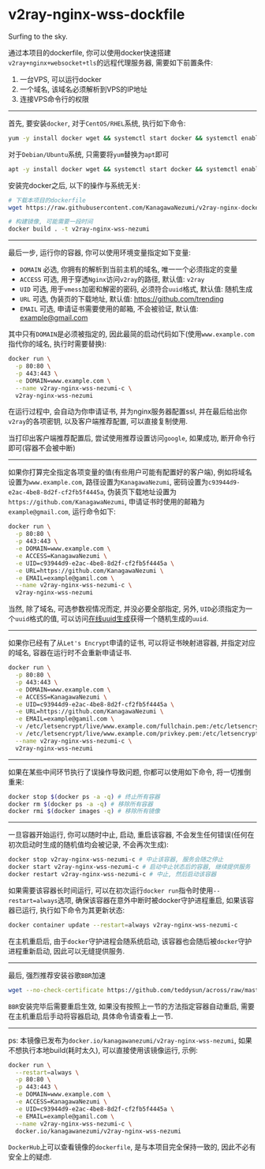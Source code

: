 # v2ray-nginx-wss-dockfile
Surfing to the sky.


通过本项目的dockerfile, 你可以使用docker快速搭建`v2ray+nginx+websocket+tls`的远程代理服务器, 需要如下前置条件:

1. 一台VPS, 可以运行docker
2. 一个域名, 该域名必须解析到VPS的IP地址
3. 连接VPS命令行的权限

---

首先, 要安装`docker`, 对于`CentOS/RHEL`系统, 执行如下命令:

```bash
yum -y install docker wget && systemctl start docker && systemctl enable docker
```

对于`Debian/Ubuntu`系统, 只需要将`yum`替换为`apt`即可

```bash
apt -y install docker wget && systemctl start docker && systemctl enable docker
```

安装完docker之后, 以下的操作与系统无关:

```bash
# 下载本项目的dockerfile
wget https://raw.githubusercontent.com/KanagawaNezumi/v2ray-nginx-docker/master/dockerfile -O dockerfile

# 构建镜像, 可能需要一段时间
docker build . -t v2ray-nginx-wss-nezumi 
```
---

最后一步, 运行你的容器, 你可以使用环境变量指定如下变量:

- `DOMAIN` 必选, 你拥有的解析到当前主机的域名, 唯一一个必须指定的变量
- `ACCESS` 可选, 用于穿透`Nginx`访问`v2ray`的路径, 默认值: `v2ray`
- `UID` 可选, 用于`vmess`加密和解密的密码, 必须符合`uuid`格式, 默认值: 随机生成
- `URL` 可选, 伪装页的下载地址, 默认值: https://github.com/trending
- `EMAIL` 可选, 申请证书需要使用的邮箱, 不会被验证, 默认值: example@gmail.com


其中只有`DOMAIN`是必须被指定的, 因此最简的启动代码如下(使用`www.example.com`指代你的域名, 执行时需要替换):

```bash
docker run \
  -p 80:80 \
  -p 443:443 \
  -e DOMAIN=www.example.com \
  --name v2ray-nginx-wss-nezumi-c \
  v2ray-nginx-wss-nezumi
```

在运行过程中, 会自动为你申请证书,  并为nginx服务器配置ssl, 并在最后给出你`v2ray`的各项密钥, 以及客户端推荐配置, 可以直接复制使用.

当打印出客户端推荐配置后, 尝试使用推荐设置访问`google`, 如果成功, 断开命令行即可(容器不会被中断)

----

如果你打算完全指定各项变量的值(有些用户可能有配置好的客户端), 例如将域名设置为`www.example.com`, 路径设置为`KanagawaNezumi`, 密码设置为`c93944d9-e2ac-4be8-8d2f-cf2fb5f4445a`, 伪装页下载地址设置为`https://github.com/KanagawaNezumi`, 申请证书时使用的邮箱为`example@gmail.com`, 运行命令如下:

```bash
docker run \
  -p 80:80 \
  -p 443:443 \
  -e DOMAIN=www.example.com \
  -e ACCESS=KanagawaNezumi \
  -e UID=c93944d9-e2ac-4be8-8d2f-cf2fb5f4445a \
  -e URL=https://github.com/KanagawaNezumi \
  -e EMAIL=example@gamil.com \
  --name v2ray-nginx-wss-nezumi-c \
  v2ray-nginx-wss-nezumi
```

当然, 除了域名, 可选参数视情况而定, 并没必要全部指定, 另外, `UID`必须指定为一个`uuid`格式的值, 可以访问[在线uuid生成](https://www.uuidgenerator.net/)获得一个随机生成的`uuid`.

---

如果你已经有了从`Let's Encrypt`申请的证书, 可以将证书映射进容器, 并指定对应的域名, 容器在运行时不会重新申请证书.

```bash
docker run \
  -p 80:80 \
  -p 443:443 \
  -e DOMAIN=www.example.com \
  -e ACCESS=KanagawaNezumi \
  -e UID=c93944d9-e2ac-4be8-8d2f-cf2fb5f4445a \
  -e URL=https://github.com/KanagawaNezumi \
  -e EMAIL=example@gamil.com \
  -v /etc/letsencrypt/live/www.example.com/fullchain.pem:/etc/letsencrypt/live/www.example.com/fullchain.pem \
  -v /etc/letsencrypt/live/www.example.com/privkey.pem:/etc/letsencrypt/live/www.example.com/privkey.pem \
  --name v2ray-nginx-wss-nezumi-c \
  v2ray-nginx-wss-nezumi
```
---

如果在某些中间环节执行了误操作导致问题, 你都可以使用如下命令, 将一切推倒重来:

```bash
docker stop $(docker ps -a -q) # 终止所有容器
docker rm $(docker ps -a -q) # 移除所有容器
docker rmi $(docker images -q) # 移除所有镜像
```
---

一旦容器开始运行, 你可以随时中止, 启动, 重启该容器, 不会发生任何错误(任何在初次启动时生成的随机值均会被记录, 不会再次生成):

```bash
docker stop v2ray-nginx-wss-nezumi-c # 中止该容器, 服务会随之停止
docker start v2ray-nginx-wss-nezumi-c # 启动中止状态后的容器, 继续提供服务
docker restart v2ray-nginx-wss-nezumi-c # 中止, 然后启动该容器
```

如果需要该容器长时间运行, 可以在初次运行`docker run`指令时使用`--restart=always`选项, 确保该容器在意外中断时被docker守护进程重启, 如果该容器已运行, 执行如下命令为其更新状态:

```bash
docker container update --restart=always v2ray-nginx-wss-nezumi-c
```

在主机重启后, 由于`docker`守护进程会随系统启动, 该容器也会随后被`docker`守护进程重新启动, 因此可以无缝提供服务.

---

最后, 强烈推荐安装谷歌`BBR`加速

```bash
wget --no-check-certificate https://github.com/teddysun/across/raw/master/bbr.sh && chmod +x bbr.sh && ./bbr.sh
```
`BBR`安装完毕后需要重启生效, 如果没有按照上一节的方法指定容器自动重启, 需要在主机重启后手动将容器启动, 具体命令请查看上一节. 

---

ps: 本镜像已发布为`docker.io/kanagawanezumi/v2ray-nginx-wss-nezumi`, 如果不想执行本地build(耗时太久), 可以直接使用该镜像运行, 示例:

```bash
docker run \
  --restart=always \
  -p 80:80 \
  -p 443:443 \
  -e DOMAIN=www.example.com \
  -e ACCESS=KanagawaNezumi \
  -e UID=c93944d9-e2ac-4be8-8d2f-cf2fb5f4445a \
  -e EMAIL=example@gamil.com \
  --name v2ray-nginx-wss-nezumi-c \
  docker.io/kanagawanezumi/v2ray-nginx-wss-nezumi
  ```
`DockerHub`上可以查看镜像的`dockerfile`, 是与本项目完全保持一致的, 因此不必有安全上的疑虑.
